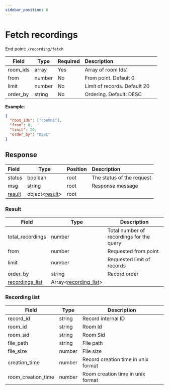 ```yaml
---
sidebar_position: 8
---
```

# Fetch recordings

End point: `/recording/fetch`


| Field    | Type   | Required | Description                  |   |
| ---------- | -------- | ---------- | :----------------------------- | --- |
| room_ids | array  | Yes      | Array of room Ids'           |   |
| from     | number | No       | From point. Default 0        |   |
| limit    | number | No       | Limit of records. Default 20 |   |
| order_by | string | No       | Ordering. Default: DESC      |   |

**Example**:

```json
{
  "room_ids": ["room01"],
  "from": 0,
  "limit": 20,
  "order_by": "DESC"
}
```

## Response


| Field             | Type    | Position | Description               |
| :------------------ | --------- | ---------- | :-------------------------- |
| status            | boolean | root     | The status of the request |
| msg               | string  | root     | Response message          |
| [result](#result) | object<[result](#result)>  | root     |                           |

### Result


| Field                               | Type                   | Description                              |
| ------------------------------------- | ------------------------ | ------------------------------------------ |
| total_recordings                    | number                 | Total number of recordings for the query |
| from                                | number                 | Requested from point                     |
| limit                               | number                 | Requested limit of records               |
| order_by                            | string                 | Record order                             |
| [recordings_list](#recordings-list) | Array<[recording_list](#recording-list)> |                                          |

### Recording list


| Field              | Type   | Description                         |
| -------------------- | -------- | ------------------------------------- |
| record_id          | string | Record internal ID                  |
| room_id            | string | Room Id                             |
| room_sid           | string | Room Sid                            |
| file_path          | string | File path                           |
| file_size          | number | File size                           |
| creation_time      | number | Record creation time in unix format |
| room_creation_time | number | Room creation time in unix format   |

